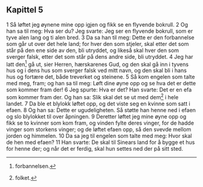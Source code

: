 ## Kapittel 5

1 Så løftet jeg øynene mine opp igjen og fikk se en flyvende bokrull.
2 Og han sa til meg: Hva ser du? Jeg svarte: Jeg ser en flyvende bokrull, som er tyve alen lang og ti alen bred.
3 Da sa han til meg: Dette er den forbannelse som går ut over det hele land; for hver den som stjeler, skal etter det som står på den ene side av den, bli utryddet, og likeså skal hver den som sverger falsk, etter det som står på dens andre side, bli utryddet.
4 Jeg har latt den[^1] gå ut, sier Herren, hærskarenes Gud, og den skal gå inn i tyvens hus og i dens hus som sverger falsk ved mitt navn, og den skal bli i hans hus og fortære det, både treverket og steinene.
5 Så kom engelen som talte med meg, fram; og han sa til meg: Løft dine øyne opp og se hva det er dette som kommer fram der!
6 Jeg spurte: Hva er det? Han svarte: Det er en efa som kommer fram der. Og han sa: Slik skal det se ut med dem[^2] i hele landet.
7 Da ble et blylokk løftet opp, og det viste seg en kvinne som satt i efaen.
8 Og han sa: Dette er ugudeligheten. Så støtte han henne ned i efaen og slo blylokket til over åpningen.
9 Deretter løftet jeg mine øyne opp og fikk se to kvinner som kom fram, og vinden fylte deres vinger, for de hadde vinger som storkens vinger; og de løftet efaen opp, så den svevde mellom jorden og himmelen.
10 Da sa jeg til engelen som talte med meg: Hvor skal de hen med efaen?
11 Han svarte: De skal til Sinears land for å bygge et hus for henne der; og når det er ferdig, skal hun settes ned der på sitt sted.

[^1]:  forbannelsen.
[^2]:  folket.
